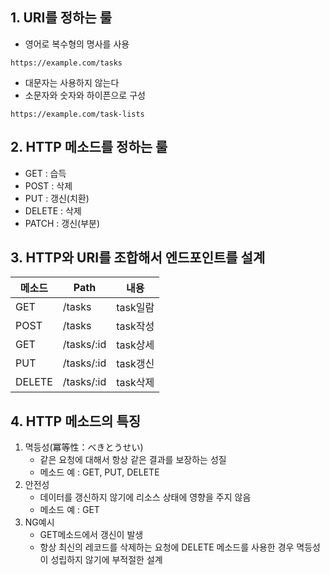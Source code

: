 ## 1. URI를 정하는 룰

- 영어로 복수형의 명사를 사용
~~~
https://example.com/tasks
~~~
- 대문자는 사용하지 않는다
- 소문자와 숫자와 하이픈으로 구성
~~~
https://example.com/task-lists
~~~

## 2. HTTP 메소드를 정하는 룰
- GET : 습득
- POST : 삭제
- PUT : 갱신(치환)
- DELETE : 삭제
- PATCH : 갱신(부분)

## 3. HTTP와 URI를 조합해서 엔드포인트를 설계
|메소드|Path|내용|
|--|--|--|
|GET|/tasks|task일람|
|POST|/tasks|task작성|
|GET|/tasks/:id|task상세|
|PUT|/tasks/:id|task갱신|
|DELETE|/tasks/:id|task삭제|

## 4. HTTP 메소드의 특징
1. 멱등성(冪等性：べきとうせい)
    - 같은 요청에 대해서 항상 같은 결과를 보장하는 성질
    - 메소드 예 : GET, PUT, DELETE
2. 안전성
    - 데이터를 갱신하지 않기에 리소스 상태에 영향을 주지 않음
    - 메소드 예 : GET
3. NG예시
    - GET메소드에서 갱신이 발생
    - 항상 최신의 레코드를 삭제하는 요청에 DELETE 메소드를 사용한 경우 멱등성이 성립하지 않기에 부적절한 설계
